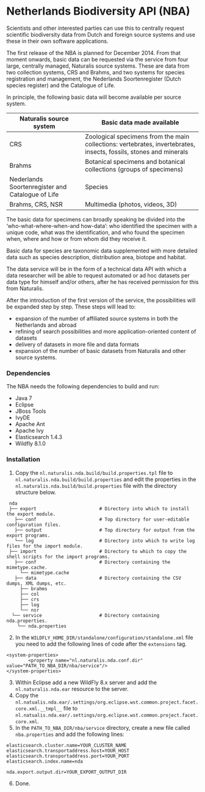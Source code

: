# Netherlands Biodiversity API (NBA)

Scientists and other interested parties can use this to centrally request scientific biodiversity data from Dutch and foreign source systems and use these in their own software applications.

The first release of the NBA is planned for December 2014. From that moment onwards, basic data can be requested via the service from four large, centrally managed, Naturalis source systems. These are data from two collection systems, CRS and Brahms, and two systems for species registration and management, the Nederlands Soortenregister (Dutch species register) and the Catalogue of Life.

In principle, the following basic data will become available per source system.

| Naturalis source system  | Basic data made available |
| ------------- | ------------- |
| CRS  | Zoological specimens from the main collections: vertebrates, invertebrates, insects, fossils, stones and minerals  |
| Brahms  | Botanical specimens and botanical collections (groups of specimens)  |
| Nederlands Soortenregister and Catalogue of Life  | Species  |
| Brahms, CRS, NSR  | 	Multimedia (photos, videos, 3D)  |

The basic data for specimens can broadly speaking be divided into the ‘who-what-where-when-and how-data’: who identified the specimen with a unique code, what was the identification, and who found the specimen when, where and how or from whom did they receive it.

Basic data for species are taxonomic data supplemented with more detailed data such as species description, distribution area, biotope and habitat.

The data service will be in the form of a technical data API with which a data researcher will be able to request automated or ad hoc datasets per data type for himself and/or others, after he has received permission for this from Naturalis.

After the introduction of the first version of the service, the possibilities will be expanded step by step. These steps will lead to:

 - expansion of the number of affiliated source systems in both the Netherlands and abroad
 - refining of search possibilities and more application-oriented content of datasets
 - delivery of datasets in more file and data formats
 - expansion of the number of basic datasets from Naturalis and other source systems.


### Dependencies

The NBA needs the following dependencies to build and run:

* Java 7
* Eclipse
* JBoss Tools
* IvyDE
* Apache Ant
* Apache Ivy
* Elasticsearch 1.4.3
* Wildfly 8.1.0

### Installation

1. Copy the `nl.naturalis.nda.build/build.properties.tpl` file to `nl.naturalis.nda.build/build.properties` and edit the properties in the `nl.naturalis.nda.build/build.properties` file with the directory structure below.

```
 nda
 ├── export                       # Directory into which to install the export module.
   ├── conf                       # Top directory for user-editable configuration files.
   ├── output                     # Top directory for output from the export programs.
   └── log                        # Directory into which to write log files for the import module.
 ├── import                       # Directory to which to copy the shell scripts for the import programs.
   ├── conf                       # Directory containing the mimetype.cache.
     └── mimetype.cache  
   ├── data                       # Directory containing the CSV dumps, XML dumps, etc.
     ├── brahms  
     ├── col
     ├── crs
     ├── log
     └── nsr     
  └── service                     # Directory containing nda.properties.
    └── nda.properties  
```

2. In the `WILDFLY_HOME_DIR/standalone/configuration/standalone.xml` file you need to add the following lines of code after the `extensions` tag.
```
<system-properties>
        <property name="nl.naturalis.nda.conf.dir" value="PATH_TO_NBA_DIR/nba/service"/>
</system-properties>
```

3. Within Eclipse add a new WildFly 8.x server and add the `nl.naturalis.nda.ear` resource to the server.
4. Copy the `nl.natualis.nda.ear/.settings/org.eclipse.wst.common.project.facet.core.xml.__tmpl__` file to `nl.natualis.nda.ear/.settings/org.eclipse.wst.common.project.facet.core.xml`.
5. In the `PATH_TO_NBA_DIR/nba/service` directory, create a new file called `nba.properties` and add the following lines:
```
elasticsearch.cluster.name=YOUR_CLUSTER_NAME
elasticsearch.transportaddress.host=YOUR_HOST
elasticsearch.transportaddress.port=YOUR_PORT
elasticsearch.index.name=nda

nda.export.output.dir=YOUR_EXPORT_OUTPUT_DIR
```
6. Done.
